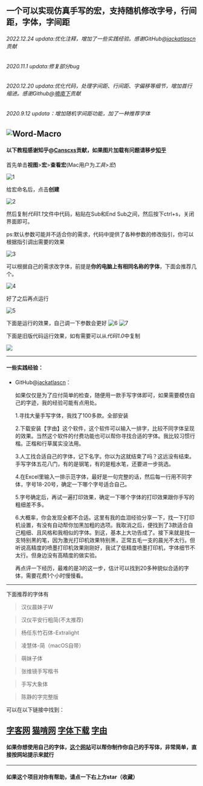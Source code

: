 ## 一个可以实现仿真手写的宏，支持随机修改字号，行间距，字体，字间距
###### 2022.12.24 updata:优化注释，增加了一些实践经验。感谢GitHub@[jackatlascn](https://github.com/jackatlascn)贡献
###### 2020.11.1  updata:修复部分bug
###### 2020.12.20 updata:优化代码，处理字间距、行间距、字偏移等细节，增加首行缩进。感谢Github@[喃南下](https://github.com/Airomeo)贡献
###### 2020.9.12  updata：增加随机字间距功能，加了一种推荐字体
![Word-Macro](https://socialify.git.ci/zhaoruheng/Word-Macro/image?font=Inter&forks=1&issues=1&owner=1&pattern=Signal&pulls=1&stargazers=1&theme=Light)
---
#### 以下教程感谢知乎@[Canscxs](https://www.zhihu.com/people/cans-18-32)贡献，如果图片加载有问题请移步[知乎](https://zhuanlan.zhihu.com/p/338196683)

首先单击**视图**>**宏**>**查看宏**(Mac用户为*工具*>*宏*)

![1](https://github.com/zhaoruheng/Word-Macro/blob/master/image/1.jpg?raw=true)

给宏命名后，点击**创建**

![2](https://github.com/zhaoruheng/Word-Macro/blob/master/image/2.jpg?raw=true)

然后复制*代码1.1*文件中代码，粘贴在Sub和End Sub之间，然后按下ctrl+s，关闭界面即可。

ps:默认参数可能并不适合你的需求，代码中提供了各种参数的修改指引，你可以根据指引调出需要的效果

![3](https://github.com/zhaoruheng/Word-Macro/blob/master/image/3.jpg?raw=true)

可以根据自己的需求改字体，前提是**你的电脑上有相同名称的字体**，下面会推荐几个。

![4](https://github.com/zhaoruheng/Word-Macro/blob/master/image/4.jpg?raw=true)

好了之后再点运行

![5](https://github.com/zhaoruheng/Word-Macro/blob/master/image/5.jpg?raw=true)

下面是运行的效果，自己调一下参数会更好
![6](https://github.com/zhaoruheng/Word-Macro/blob/master/image/6.png?raw=true)
![7](https://github.com/zhaoruheng/Word-Macro/blob/master/image/7.png?raw=true)

下面是旧版代码运行效果，如有需要可以从*代码1.0*中复制

![](https://s1.ax1x.com/2020/08/08/a5NtP0.jpg)

---
#### 一些实践经验：

*   GitHub@[jackatlascn](https://github.com/jackatlascn)：
      
      如果仅仅是为了应付简单的检查，随便用一款手写字体即可，如果需要模仿自己的字迹，我的经验可能有点用处。

      1.寻找大量手写字体，我找了100多款。全部安装

      2.下载安装【字由】这个软件，这个软件可以输入一排字，比较不同字体呈现的效果。当然这个软件的付费功能也可以帮你寻找合适的字体。我比较习惯行楷。正楷和行草属实没法用。

      3.人工找合适自己的字体，记下名字。你以为这就结束了吗？这远没有结束。手写字体五花八门，有的是钢笔，有的是粗水笔，还要进一步挑选。

      4.在Excel里输入一排示范字体，最好是一句完整的话，然后每一行用不同字体，字号18-20号，确定一下哪个字号适合自己。

      5.字号确定后，再试一遍打印效果，确定一下哪个字体的打印效果跟你手写的粗细差不多。

      6.大概率，你会发现全都不合适。这里有我的血泪经验分享一下，找一下打印机设置，有没有自动帮你加黑加粗的选项。我取消之后，便找到了3款适合自己粗细、且风格和我相似的字体。到这，基本上大功告成了。接下来就是找一支特别黑的笔，因为激光打印机效果特别黑，正常五毛一支的晨光不太行。但听说高精度的喷墨打印机效果刚刚好，我试了低精度喷墨打印机，字体细节不太行。但身边没有高精度的做实验。

      再点评一下经历，最难的是3的这一步，估计可以找到20多种貌似合适的字体，需要花费1个小时慢慢看。

---

下面推荐的字体有

>汉仪晨妹子W

>汉仪平安行粗简(不太推荐)

>杨任东竹石体-Extralight

>凌慧体-简（macOS自带）

>萌妹子体

>张维镜手写楷书

>手写大象体

>陈静的字完整版

可以在以下链接中找到：

[字客网](https://www.fontke.com/)
[猫啃网](https://www.maoken.com/)
[字体下载](https://www.qiuziti.com/)
[字由](http://www.hellofont.cn)
---
#### 如果你想使用自己的字体，[这个网站](http://59.108.48.27/flexifont-chn/login/)可以帮你制作你自己的手写体，非常简单，直接按网站提示来就行
---
#### 如果这个项目对你有帮助，请点一下右上方star（收藏）
